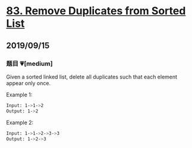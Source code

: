 # [83. Remove Duplicates from Sorted List](https://leetcode.com/problems/remove-duplicates-from-sorted-list/)

## 2019/09/15

### 题目 💗[medium]

Given a sorted linked list, delete all duplicates such that each element appear only once.

Example 1:

```bash
Input: 1->1->2
Output: 1->2
```

Example 2:

```bash
Input: 1->1->2->3->3
Output: 1->2->3
```
